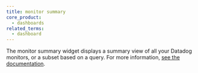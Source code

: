 ```yaml
---
title: monitor summary
core_product:
  - dashboards
related_terms:
  - dashboard
---
```

The monitor summary widget displays a summary view of all your Datadog monitors, or a subset based on a query. For more information, <a href="/dashboards/widgets/alerting_response/monitor_summary/">see the documentation</a>.